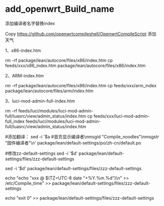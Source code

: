 # add_openwrt_Build_name
 添加编译者名字替换index

 Copy https://github.com/openwrtcompileshell/OpenwrtCompileScript 添加天气

 1、x86-index.htm

 rm -rf package/lean/autocore/files/x86/index.htm
 cp feeds/xxx/x86_index.htm package/lean/autocore/files/x86/index.htm

2、ARM-index.htm

 rm -rf package/lean/autocore/files/x86/index.htm 
 cp feeds/xxx/arm_index package/lean/autocore/files/arm/index.htm

 3、luci-mod-admin-full-index.htm

 rm -rf feeds/luci/modules/luci-mod-admin-full/luasrc/view/admin_status/index.htm
 cp feeds/xxx/luci-mod-admin-full_index feeds/luci/modules/luci-mod-admin-full/luasrc/view/admin_status/index.htm

 #添加翻译：
  sed -i '$a \#首页显示编译者\nmsgid "Compile_noodles"\nmsgstr "固件编译者"\n' package/lean/default-settings/po/zh-cn/default.po
  
 #修改zz-default-settings
 sed -i '$d' package/lean/default-settings/files/zzz-default-settings
 
 sed -i '$d' package/lean/default-settings/files/zzz-default-settings
 
 echo "echo \"xxx @ $(TZ=UTC-8 date "+%Y.%m.%d")\n" >> /etc/Compile_time" >> package/lean/default-settings/files/zzz-default-settings
 
 echo "exit 0" >> package/lean/default-settings/files/zzz-default-settings
